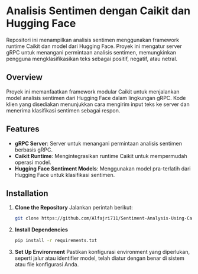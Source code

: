 # Analisis Sentimen dengan Caikit dan Hugging Face

Repositori ini menampilkan analisis sentimen menggunakan framework runtime Caikit dan model dari Hugging Face. Proyek ini mengatur server gRPC untuk menangani permintaan analisis sentimen, memungkinkan pengguna mengklasifikasikan teks sebagai positif, negatif, atau netral.

## Overview

Proyek ini memanfaatkan framework modular Caikit untuk menjalankan model analisis sentimen dari Hugging Face dalam lingkungan gRPC. Kode klien yang disediakan menunjukkan cara mengirim input teks ke server dan menerima klasifikasi sentimen sebagai respon.

## Features

- **gRPC Server**: Server untuk menangani permintaan analisis sentimen berbasis gRPC.
- **Caikit Runtime**: Mengintegrasikan runtime Caikit untuk mempermudah operasi model.
- **Hugging Face Sentiment Models**: Menggunakan model pra-terlatih dari Hugging Face untuk klasifikasi sentimen.

## Installation

1. **Clone the Repository**
   Jalankan perintah berikut:
   ```bash
   git clone https://github.com/Alfajri711/Sentiment-Analysis-Using-Caikit-and-HuggingFFace.git

3. **Install Dependencies**
   ```bash
   pip install -r requirements.txt
   
5. **Set Up Environment**
   Pastikan konfigurasi environment yang diperlukan, seperti jalur atau identifier model, telah diatur dengan benar di sistem atau file konfigurasi Anda.
